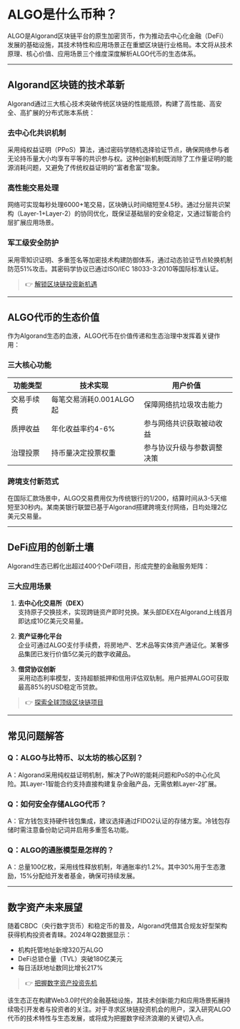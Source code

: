# ALGO是什么币种？

ALGO是Algorand区块链平台的原生加密货币，作为推动去中心化金融（DeFi）发展的基础设施，其技术特性和应用场景正在重塑区块链行业格局。本文将从技术原理、核心价值、应用场景三个维度深度解析ALGO代币的生态体系。

---

## Algorand区块链的技术革新

Algorand通过三大核心技术突破传统区块链的性能瓶颈，构建了高性能、高安全、高扩展的分布式账本系统：

### 去中心化共识机制
采用纯权益证明（PPoS）算法，通过密码学随机选择验证节点，确保网络参与者无论持币量大小均享有平等的共识参与权。这种创新机制既消除了工作量证明的能源消耗问题，又避免了传统权益证明的"富者愈富"现象。

### 高性能交易处理
网络可实现每秒处理6000+笔交易，区块确认时间缩短至4.5秒。通过分层共识架构（Layer-1+Layer-2）的协同优化，既保证基础层的安全稳定，又通过智能合约层扩展应用场景。

### 军工级安全防护
采用零知识证明、多重签名等加密技术构建防御体系，通过动态验证节点轮换机制防范51%攻击。其密码学协议已通过ISO/IEC 18033-3:2010等国际标准认证。

> 👉 [解锁区块链投资新机遇](https://bit.ly/okx_welcome)

---

## ALGO代币的生态价值

作为Algorand生态的血液，ALGO代币在价值传递和生态治理中发挥着关键作用：

### 三大核心功能
| 功能类型       | 技术实现                     | 用户价值                     |
|----------------|------------------------------|------------------------------|
| 交易手续费     | 每笔交易消耗0.001ALGO起      | 保障网络抗垃圾攻击能力       |
| 质押收益       | 年化收益率约4-6%             | 参与网络共识获取被动收益     |
| 治理投票       | 持币量决定投票权重           | 参与协议升级与参数调整决策   |

### 跨境支付新范式
在国际汇款场景中，ALGO交易费用仅为传统银行的1/200，结算时间从3-5天缩短至30秒内。某南美银行联盟已基于Algorand搭建跨境支付网络，日均处理2亿美元交易量。

---

## DeFi应用的创新土壤

Algorand生态已孵化出超过400个DeFi项目，形成完整的金融服务矩阵：

### 三大应用场景
1. **去中心化交易所（DEX）**  
   支持原子交换技术，实现跨链资产即时兑换。某头部DEX在Algorand上线首月即达成10亿美元交易量。

2. **资产证券化平台**  
   企业可通过ALGO支付手续费，将房地产、艺术品等实体资产通证化。某奢侈品集团已发行价值5亿美元的数字收藏品。

3. **借贷协议创新**  
   采用动态利率模型，支持超额抵押和信用评估双轨制。用户抵押ALGO可获取最高85%的USD稳定币贷款。

> 👉 [探索全球顶级区块链项目](https://bit.ly/okx_welcome)

---

## 常见问题解答

### Q：ALGO与比特币、以太坊的核心区别？
A：Algorand采用纯权益证明机制，解决了PoW的能耗问题和PoS的中心化风险。其Layer-1智能合约支持直接构建复杂金融产品，无需依赖Layer-2扩展。

### Q：如何安全存储ALGO代币？
A：官方钱包支持硬件钱包集成，建议选择通过FIDO2认证的存储方案。冷钱包存储时需注意备份助记词并启用多重签名功能。

### Q：ALGO的通胀模型是怎样的？
A：总量100亿枚，采用线性释放机制，年通胀率约1.2%。其中30%用于生态激励，15%分配给开发者基金，确保可持续发展。

---

## 数字资产未来展望

随着CBDC（央行数字货币）和稳定币的普及，Algorand凭借其合规友好型架构获得机构投资者青睐。2024年Q2数据显示：
- 机构托管地址新增320万ALGO
- DeFi总锁仓量（TVL）突破180亿美元
- 每日活跃地址数同比增长217%

> 👉 [把握数字资产投资先机](https://bit.ly/okx_welcome)

该生态正在构建Web3.0时代的金融基础设施，其技术创新能力和应用场景拓展持续吸引开发者与投资者的关注。对于寻求区块链投资机会的用户，深入研究ALGO代币的技术特性与生态发展，或将成为把握数字经济浪潮的关键切入点。